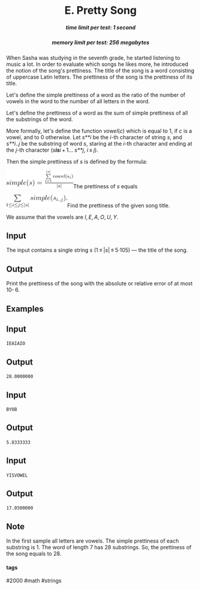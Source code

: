 <h1 style='text-align: center;'> E. Pretty Song</h1>

<h5 style='text-align: center;'>time limit per test: 1 second</h5>
<h5 style='text-align: center;'>memory limit per test: 256 megabytes</h5>

When Sasha was studying in the seventh grade, he started listening to music a lot. In order to evaluate which songs he likes more, he introduced the notion of the song's prettiness. The title of the song is a word consisting of uppercase Latin letters. The prettiness of the song is the prettiness of its title.

Let's define the simple prettiness of a word as the ratio of the number of vowels in the word to the number of all letters in the word.

Let's define the prettiness of a word as the sum of simple prettiness of all the substrings of the word.

More formally, let's define the function *vowel*(*c*) which is equal to 1, if *c* is a vowel, and to 0 otherwise. Let *s**i* be the *i*-th character of string *s*, and *s**i*..*j* be the substring of word *s*, staring at the *i*-th character and ending at the *j*-th character (*s**is**i* + 1... *s**j*, *i* ≤ *j*).

Then the simple prettiness of *s* is defined by the formula:

![](images/4bceda1fb390fb85b72ddf88c793d77aa7a743cb.png)The prettiness of *s* equals 

![](images/42c414b60056707bcfcf176cfd7c163383370b3c.png)Find the prettiness of the given song title.

We assume that the vowels are *I*, *E*, *A*, *O*, *U*, *Y*.

## Input

The input contains a single string *s* (1 ≤ |*s*| ≤ 5·105) — the title of the song.

## Output

Print the prettiness of the song with the absolute or relative error of at most 10- 6.

## Examples

## Input


```
IEAIAIO  

```
## Output


```
28.0000000  

```
## Input


```
BYOB  

```
## Output


```
5.8333333  

```
## Input


```
YISVOWEL  

```
## Output


```
17.0500000  

```
## Note

In the first sample all letters are vowels. The simple prettiness of each substring is 1. The word of length 7 has 28 substrings. So, the prettiness of the song equals to 28.



#### tags 

#2000 #math #strings 